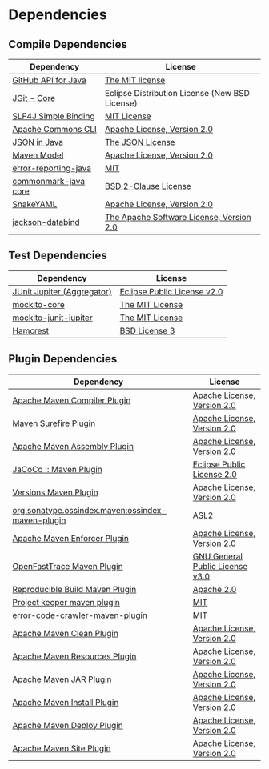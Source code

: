 <!-- @formatter:off -->

# Dependencies

## Compile Dependencies

| Dependency                 | License                                        |
| -------------------------- | ---------------------------------------------- |
| [GitHub API for Java][0]   | [The MIT license][1]                           |
| [JGit - Core][2]           | Eclipse Distribution License (New BSD License) |
| [SLF4J Simple Binding][3]  | [MIT License][4]                               |
| [Apache Commons CLI][5]    | [Apache License, Version 2.0][6]               |
| [JSON in Java][7]          | [The JSON License][8]                          |
| [Maven Model][9]           | [Apache License, Version 2.0][6]               |
| [error-reporting-java][11] | [MIT][12]                                      |
| [commonmark-java core][13] | [BSD 2-Clause License][14]                     |
| [SnakeYAML][15]            | [Apache License, Version 2.0][16]              |
| [jackson-databind][17]     | [The Apache Software License, Version 2.0][16] |

## Test Dependencies

| Dependency                       | License                           |
| -------------------------------- | --------------------------------- |
| [JUnit Jupiter (Aggregator)][19] | [Eclipse Public License v2.0][20] |
| [mockito-core][21]               | [The MIT License][22]             |
| [mockito-junit-jupiter][21]      | [The MIT License][22]             |
| [Hamcrest][25]                   | [BSD License 3][26]               |

## Plugin Dependencies

| Dependency                                              | License                               |
| ------------------------------------------------------- | ------------------------------------- |
| [Apache Maven Compiler Plugin][27]                      | [Apache License, Version 2.0][6]      |
| [Maven Surefire Plugin][29]                             | [Apache License, Version 2.0][6]      |
| [Apache Maven Assembly Plugin][31]                      | [Apache License, Version 2.0][6]      |
| [JaCoCo :: Maven Plugin][33]                            | [Eclipse Public License 2.0][34]      |
| [Versions Maven Plugin][35]                             | [Apache License, Version 2.0][6]      |
| [org.sonatype.ossindex.maven:ossindex-maven-plugin][37] | [ASL2][16]                            |
| [Apache Maven Enforcer Plugin][39]                      | [Apache License, Version 2.0][6]      |
| [OpenFastTrace Maven Plugin][41]                        | [GNU General Public License v3.0][42] |
| [Reproducible Build Maven Plugin][43]                   | [Apache 2.0][16]                      |
| [Project keeper maven plugin][45]                       | [MIT][12]                             |
| [error-code-crawler-maven-plugin][47]                   | [MIT][12]                             |
| [Apache Maven Clean Plugin][49]                         | [Apache License, Version 2.0][6]      |
| [Apache Maven Resources Plugin][51]                     | [Apache License, Version 2.0][6]      |
| [Apache Maven JAR Plugin][53]                           | [Apache License, Version 2.0][6]      |
| [Apache Maven Install Plugin][55]                       | [Apache License, Version 2.0][16]     |
| [Apache Maven Deploy Plugin][57]                        | [Apache License, Version 2.0][16]     |
| [Apache Maven Site Plugin][59]                          | [Apache License, Version 2.0][6]      |

[33]: https://www.eclemma.org/jacoco/index.html

[45]: https://github.com/exasol/project-keeper-maven-plugin

[15]: http://www.snakeyaml.org

[11]: https://github.com/exasol/error-reporting-java

[1]: https://www.opensource.org/licenses/mit-license.php

[16]: http://www.apache.org/licenses/LICENSE-2.0.txt

[29]: https://maven.apache.org/surefire/maven-surefire-plugin/

[13]: https://github.com/commonmark/commonmark-java/commonmark

[12]: https://opensource.org/licenses/MIT

[21]: https://github.com/mockito/mockito

[35]: http://www.mojohaus.org/versions-maven-plugin/

[26]: http://opensource.org/licenses/BSD-3-Clause

[27]: https://maven.apache.org/plugins/maven-compiler-plugin/

[14]: http://opensource.org/licenses/BSD-2-Clause

[51]: https://maven.apache.org/plugins/maven-resources-plugin/

[41]: https://github.com/itsallcode/openfasttrace-maven-plugin

[49]: https://maven.apache.org/plugins/maven-clean-plugin/

[34]: https://www.eclipse.org/legal/epl-2.0/

[17]: http://github.com/FasterXML/jackson

[9]: https://maven.apache.org/ref/3.8.1/maven-model/

[43]: http://zlika.github.io/reproducible-build-maven-plugin

[59]: https://maven.apache.org/plugins/maven-site-plugin/

[42]: https://www.gnu.org/licenses/gpl-3.0.html

[4]: http://www.opensource.org/licenses/mit-license.php

[6]: https://www.apache.org/licenses/LICENSE-2.0.txt

[39]: https://maven.apache.org/enforcer/maven-enforcer-plugin/

[22]: https://github.com/mockito/mockito/blob/release/3.x/LICENSE

[20]: https://www.eclipse.org/legal/epl-v20.html

[55]: http://maven.apache.org/plugins/maven-install-plugin/

[5]: http://commons.apache.org/proper/commons-cli/

[19]: https://junit.org/junit5/

[37]: https://sonatype.github.io/ossindex-maven/maven-plugin/

[2]: https://www.eclipse.org/jgit/

[25]: http://hamcrest.org/JavaHamcrest/

[3]: http://www.slf4j.org

[57]: http://maven.apache.org/plugins/maven-deploy-plugin/

[0]: https://github-api.kohsuke.org/

[7]: https://github.com/douglascrockford/JSON-java

[47]: https://github.com/exasol/error-code-crawler-maven-plugin

[53]: https://maven.apache.org/plugins/maven-jar-plugin/

[8]: http://json.org/license.html

[31]: https://maven.apache.org/plugins/maven-assembly-plugin/
